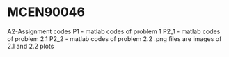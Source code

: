 # MCEN90046

A2-Assignment codes
P1 - matlab codes of problem 1
P2_1 - matlab codes of problem 2.1
P2_2 - matlab codes of problem 2.2
.png files are images of 2.1 and 2.2 plots
